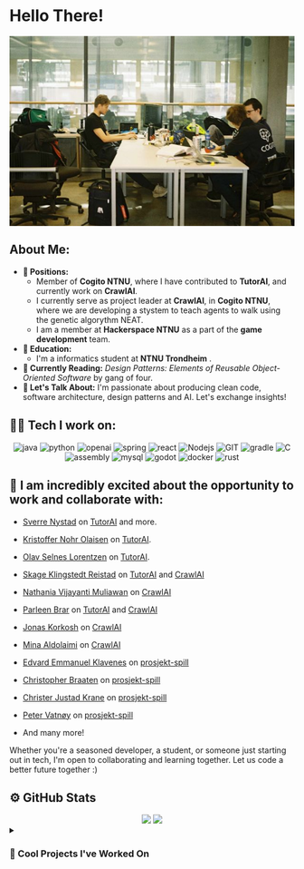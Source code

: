 <h1> Hello There!  </h1>
<div pading-left: 40>
  <img src="assets\tim_image.jpg" pading-left: 40  align="center"/>
</div>


## About Me:

- **🚀 Positions:**
  - Member of **Cogito NTNU**, where I have contributed to **TutorAI**, and currently work on **CrawlAI**.
  - I currently serve as project leader at **CrawlAI**, in **Cogito NTNU**, where we are developing a stystem to teach agents to walk using the genetic algorythm NEAT.
  - I am a member at **Hackerspace NTNU** as a part of the **game development** team.
- **🏦 Education:**
  - I'm a informatics student at **NTNU Trondheim** .
- **📖 Currently Reading:** _Design Patterns: Elements of Reusable Object-Oriented Software_ by gang of four.
- **💬 Let's Talk About:** I'm passionate about producing clean code, software architecture, design patterns and AI. Let's exchange insights!

<h2> 🧑‍💻 Tech I work on: </h2>

<div align="center">
    <img src="https://www.vectorlogo.zone/logos/java/java-icon.svg" alt="java" width="50" height="50"/> 
    <img src="https://www.vectorlogo.zone/logos/python/python-icon.svg" alt="python" width="50" height="50"/>
    <img src="https://github.com/SverreNystad/SverreNystad/assets/89105607/5dcbef68-921d-4897-a5cd-67c3ce2f171b" alt="openai" width="50" height="50"/>
    <img src="https://www.vectorlogo.zone/logos/springio/springio-icon.svg" alt="spring" width="50" height="50"/>
    <img src="https://www.vectorlogo.zone/logos/reactjs/reactjs-icon.svg" alt="react" width="50" height="50"/>
    <img src="https://www.vectorlogo.zone/logos/nodejs/nodejs-icon.svg" alt="Nodejs" width="50" height="50"/>
    <img src="https://www.vectorlogo.zone/logos/git-scm/git-scm-icon.svg" alt="GIT" width="50" height="50"/> 
    <img src="https://www.vectorlogo.zone/logos/gradle/gradle-icon.svg" alt="gradle" width="50" height="50"/>
    <img src="https://upload.wikimedia.org/wikipedia/commons/1/18/C_Programming_Language.svg" alt="C" width="50" height="50"/>
    <img src="https://upload.wikimedia.org/wikipedia/commons/0/00/AssemblyScript_logo_2020.svg" alt="assembly" width="50" height="50"/>
    <img src="https://www.vectorlogo.zone/logos/mysql/mysql-icon.svg" alt="mysql" width="50" height="50"/>
    <img src="https://www.vectorlogo.zone/logos/godotengine/godotengine-icon.svg" alt="godot" width="50" height="50"/>
    <img src="https://www.vectorlogo.zone/logos/docker/docker-tile.svg" alt="docker" width="50" height="50"/>
    <img src="https://www.vectorlogo.zone/logos/rust-lang/rust-lang-icon.svg" alt="rust" width="50" height="50"/>
</div>

<h2> 🤝 I am incredibly excited about the opportunity to work and collaborate with: </h3>

- [Sverre Nystad](https://github.com/SverreNystad) on [TutorAI](https://github.com/SverreNystad/TutorAI) and more.
- [Kristoffer Nohr Olaisen](https://github.com/Knolaisen) on [TutorAI](https://github.com/SverreNystad/TutorAI).
- [Olav Selnes Lorentzen](https://github.com/olavsl) on [TutorAI](https://github.com/SverreNystad/TutorAI).
- [Skage Klingstedt Reistad](https://github.com/lockedintheskage) on [TutorAI](https://github.com/SverreNystad/TutorAI) and [CrawlAI](https://github.com/CogitoNTNU/CrawlAI.git)
- [Nathania Vijayanti Muliawan](https://github.com/Nathaniavm) on [CrawlAI](https://github.com/CogitoNTNU/CrawlAI.git)
- [Parleen Brar](https://github.com/Parleenb) on [TutorAI](https://github.com/SverreNystad/TutorAI) and [CrawlAI](https://github.com/CogitoNTNU/CrawlAI.git)
- [Jonas Korkosh](https://github.com/jonkor29) on [CrawlAI](https://github.com/CogitoNTNU/CrawlAI.git)
- [Mina Aldolaimi](https://github.com/AlMinaDO) on [CrawlAI](https://github.com/CogitoNTNU/CrawlAI.git)
- [Edvard Emmanuel Klavenes](https://github.com/snoobers) on [prosjekt-spill](https://github.com/hackerspace-ntnu/prosjekt-spill)
- [Christopher Braaten](https://github.com/CraZyB1336) on [prosjekt-spill](https://github.com/hackerspace-ntnu/prosjekt-spill)
- [Christer Justad Krane](https://github.com/ChrisKrane) on [prosjekt-spill](https://github.com/hackerspace-ntnu/prosjekt-spill)
- [Peter Vatnøy](https://github.com/petvat) on [prosjekt-spill](https://github.com/hackerspace-ntnu/prosjekt-spill)

- And many more!

Whether you're a seasoned developer, a student, or someone just starting out in tech, I'm open to collaborating and learning together. Let us code a better future together :)






<h2>⚙️ GitHub Stats</h2>
<div align="center">
  <picture>
    <source media="(prefers-color-scheme: dark)" srcset="https://github-readme-stats.vercel.app/api?username=tobiasfremming&show_icons=true&border_color=414868&theme=tokyonight"/>
    <source media="(prefers-color-scheme: light)" srcset="https://github-readme-stats.vercel.app/api?username=tobiasfremming&show_icons=true"/>
    <img height="190em" src="https://github-readme-stats.vercel.app/api?username=tobiasfremming&show_icons=true"/>
  </picture>
  <picture>
    <source media="(prefers-color-scheme: dark)" srcset="https://github-readme-stats.vercel.app/api/top-langs/?username=tobiasfremming&layout=compact&border_color=414868&theme=tokyonight&hide=html%2Cjupyter%20notebook"/>
    <source media="(prefers-color-scheme: light)" srcset="https://github-readme-stats.vercel.app/api/top-langs/?username=tobiasfremming&layout=compact&hide=html%2Cjupyter%20notebook">
    <img height="190em" src="https://github-readme-stats.vercel.app/api/top-langs/?username=tobiasfremming&layout=compact&hide=html%2Cjupyter%20notebook"/>
  </picture>
</div>




    
</details>
<details>
  <summary><h3>🚀 Cool Projects I've Worked On</h3></summary>
  <br>
  
  <div align="center">
    <h3><a href="https://github.com/CogitoNTNU/TutorAI">TutorAI</a></h3>
    <p>
        TutorAI is a RAG system capable of assisting with learning academic subjects and using the curriculum and citing it. The project revolves around building an application that ingests a textbook in most formats and facilitates efficient learning of the course material.
    </p>
    <br><img src="https://github.com/CogitoNTNU/TutorAI/blob/main/docs/images/TutorAI.png" width="200">
  </div>
  <div align="center">
    <h3><a href="https://github.com/SverreNystad/besieged">Besieged</a></h3>
    <p>
      Besieged! is a cooperative, real-time multiplayer tower defense game inspired by Viking and Norse mythology, supporting both singleplayer and multiplayer. Players collaborate to defend their village against waves of mythological creatures. Gameplay involves purchasing and strategically placing combination of "tower-cards" on the map to build unique towers that attack invading enemies. Each kill grants players money to acquire more cards. Enemies spawn in waves and follow a set path toward your village; if they succeed in destroying it, the game ends. Besieged! innovates on traditional tower defense mechanics, such as those in Bloons Tower Defense 4, by enabling dynamic tower creation through card combinations.
    </p>
    <img src="https://github.com/SverreNystad/besieged/blob/main/docs/images/besieged.png" alt="logo"           width="200" height="200" />
    
  </div>

  <div align="center">
    <h3><a href="https://github.com/tobiasfremming/CvslCompiler">CvslCompiler</a></h3>
    <p>
        I wrote my own compiler that compiles very simple language, hence Cvsl: very simple language compiled in C. It interprets the syntax and generates runnable x86 assembly. Pretty awesome.
    </p>
    <br><img src="https://github.com/tobiasfremming/CvslCompiler/blob/main/cvlsCompiler.png" width="200">
  </div>

  <div align="center">
    <h3><a href="https://github.com/CogitoNTNU/CrawlAI">Crawl AI</a></h3>
    <p>
        Crawl AI is the first project I've been the team leador on in Cogito NTNU. This is the first phase on an ongoing project on neuroevolution and bio-inspired artificial intelligence. We were 8 people on this project, and had a lot of fun implementing the NEAT algorithm (neuroevolution on augmenting topologies)
      The objective of this project is using a genetic algorithm to train agents to move forward in a 2d environment, using the traveled lenght in the fitness function. 
    </p>
    <br><img src="https://github.com/CogitoNTNU/CrawlAI/raw/main/docs/images/crawlai.webp" width="200">
  </div>
 
